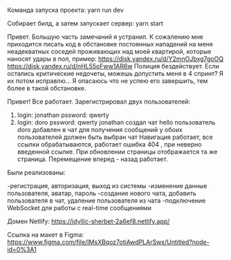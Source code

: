 Команда запуска проекта:
yarn run dev

Cобирает билд, а затем запускает сервер:
yarn start

Привет. Большую часть замечаний я устранил.
К сожалению мне приходится писать код в обстановке
постоянных нападений на меня неадекватных соседей проживающих
над моей квартирой, которые наносят удары в пол, пример: 
https://disk.yandex.ru/d/Y2mnOJbxg7goOQ
https://disk.yandex.ru/d/nHL55oFww1AR6w
Полиция бездействует. Если остались критические недочеты, можешь допустить меня в 4 спринт?
Я их потом исправлю...
Я опасаюсь что не успею его завершить, тем более в такой обстановке.

Привет! Все работает.
Зарегистрировал двух пользователей:
1) login: jonathan pssword: qwerty
2) login: doro pssword: qwerty
jonathan создал чат hello
пользователь doro добавлен в чат
для получения сообщений у обоих пользователей должен быть выбран чат
Навигация работает, все ссылки обрабатываются, работает ошибка 404 ,
при неверно введенной ссылке. При обновлении страницы отображается та же страница.
Перемещение вперед - назад работает.

Были реализованы:

-регистрация, авторизация, выход из системы
-изменение данные пользователя, аватар, пароль
-создание нового чата, добавить пользователя в чат, удаление пользователя из чата
-подключение WebSocket для работы с real-time сообщениями

Домен Netlify:
https://idyllic-sherbet-2a6ef8.netlify.app/

Ссылка на макет в Figma:
https://www.figma.com/file/IMsXBqoz7otiAwdPLArSwx/Untitled?node-id=0%3A1